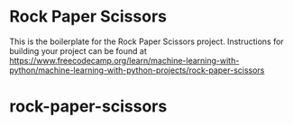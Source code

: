 # Rock Paper Scissors

This is the boilerplate for the Rock Paper Scissors project. Instructions for building your project can be found at https://www.freecodecamp.org/learn/machine-learning-with-python/machine-learning-with-python-projects/rock-paper-scissors
# rock-paper-scissors
